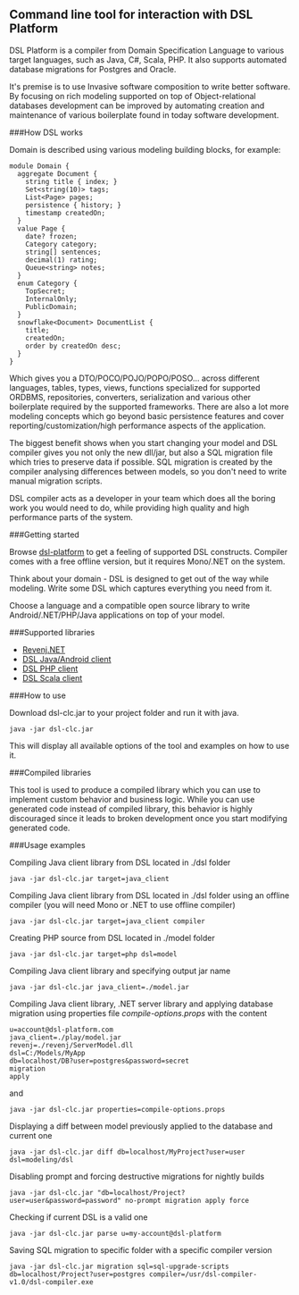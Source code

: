 ## Command line tool for interaction with DSL Platform

DSL Platform is a compiler from Domain Specification Language to various target languages, such as Java, C#, Scala, PHP.
It also supports automated database migrations for Postgres and Oracle.

It's premise is to use Invasive software composition to write better software.
By focusing on rich modeling supported on top of Object-relational databases development can be improved by automating creation and maintenance of various boilerplate found in today software development.

###How DSL works

Domain is described using various modeling building blocks, for example:

    module Domain {
      aggregate Document {
        string title { index; }
        Set<string(10)> tags;
        List<Page> pages;
        persistence { history; }
        timestamp createdOn;
      }
      value Page {
        date? frozen;
        Category category;
        string[] sentences;
        decimal(1) rating;
        Queue<string> notes;
      }
      enum Category {
        TopSecret;
        InternalOnly;
        PublicDomain;
      }
      snowflake<Document> DocumentList {
        title;
        createdOn;
        order by createdOn desc;
      }
    }

Which gives you a DTO/POCO/POJO/POPO/POSO... across different languages,
tables, types, views, functions specialized for supported ORDBMS,
repositories, converters, serialization and various other boilerplate required by the supported frameworks.
There are also a lot more modeling concepts which go beyond basic persistence features and cover reporting/customization/high performance aspects of the application.

The biggest benefit shows when you start changing your model and DSL compiler gives you not only the new dll/jar,
but also a SQL migration file which tries to preserve data if possible.
SQL migration is created by the compiler analysing differences between models, so you don't need to write manual migration scripts.

DSL compiler acts as a developer in your team which does all the boring work you would need to do, while providing high quality and high performance parts of the system.

###Getting started

Browse [dsl-platform](https://dsl-platform.com/) to get a feeling of supported DSL constructs. Compiler comes with a free offline version, but it requires Mono/.NET on the system.

Think about your domain - DSL is designed to get out of the way while modeling. Write some DSL which captures everything you need from it.

Choose a language and a compatible open source library to write Android/.NET/PHP/Java applications on top of your model.

###Supported libraries

 * [Revenj.NET](https://github.com/ngs-doo/revenj)
 * [DSL Java/Android client](https://github.com/ngs-doo/dsl-client-java)
 * [DSL PHP client](https://github.com/ngs-doo/dsl-client-php)
 * [DSL Scala client](https://github.com/ngs-doo/dsl-client-scala)

###How to use

Download dsl-clc.jar to your project folder and run it with java.

    java -jar dsl-clc.jar

This will display all available options of the tool and examples on how to use it.

###Compiled libraries

This tool is used to produce a compiled library which you can use to implement custom behavior and business logic.
While you can use generated code instead of compiled library, this behavior is highly discouraged since it leads to broken development once you start modifying generated code.

###Usage examples

Compiling Java client library from DSL located in ./dsl folder

    java -jar dsl-clc.jar target=java_client

Compiling Java client library from DSL located in ./dsl folder using an offline compiler (you will need Mono or .NET to use offline compiler)

    java -jar dsl-clc.jar target=java_client compiler

Creating PHP source from DSL located in ./model folder

    java -jar dsl-clc.jar target=php dsl=model

Compiling Java client library and specifying output jar name

    java -jar dsl-clc.jar java_client=./model.jar

Compiling Java client library, .NET server library and applying database migration using properties file *compile-options.props* with the content

    u=account@dsl-platform.com
    java_client=./play/model.jar
    revenj=./revenj/ServerModel.dll
    dsl=C:/Models/MyApp
    db=localhost/DB?user=postgres&password=secret
    migration
    apply

and

    java -jar dsl-clc.jar properties=compile-options.props

Displaying a diff between model previously applied to the database and current one

    java -jar dsl-clc.jar diff db=localhost/MyProject?user=user dsl=modeling/dsl

Disabling prompt and forcing destructive migrations for nightly builds

    java -jar dsl-clc.jar "db=localhost/Project?user=user&password=password" no-prompt migration apply force

Checking if current DSL is a valid one

    java -jar dsl-clc.jar parse u=my-account@dsl-platform

Saving SQL migration to specific folder with a specific compiler version

    java -jar dsl-clc.jar migration sql=sql-upgrade-scripts db=localhost/Project?user=postgres compiler=/usr/dsl-compiler-v1.0/dsl-compiler.exe
